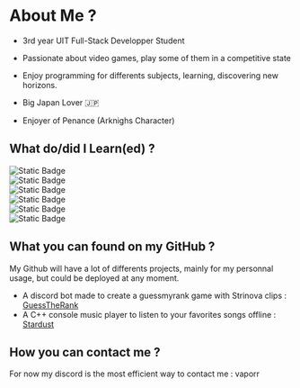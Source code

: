 # About Me ?

- 3rd year UIT Full-Stack Developper Student
- Passionate about video games, play some of them in a competitive state

- Enjoy programming for differents subjects, learning, discovering new horizons.
- Big Japan Lover 🇯🇵
- Enjoyer of Penance (Arknighs Character)

## What do/did I Learn(ed) ?

![Static Badge](https://img.shields.io/badge/C%2B%2B-blue?logo=cplusplus)  
![Static Badge](https://img.shields.io/badge/JavaScript-yellow?logo=javascript)  
![Static Badge](https://img.shields.io/badge/C-purple?logo=c)  
![Static Badge](https://img.shields.io/badge/React-black?logo=react)  
![Static Badge](https://img.shields.io/badge/Laravel-black?logo=laravel)  
![Static Badge](https://img.shields.io/badge/Postgresql-grey?logo=postgresql)


## What you can found on my GitHub ?
My Github will have a lot of differents projects, mainly for my personnal usage, but could be deployed at any moment.
- A discord bot made to create a guessmyrank game with Strinova clips : [GuessTheRank](https://github.com/Vapoor/gmr-strinova)
- A C++ console music player to listen to your favorites songs offline : [Stardust](https://github.com/Vapoor/stardust-music-player)
## How you can contact me ?
For now my discord is the most efficient way to contact me : vaporr







